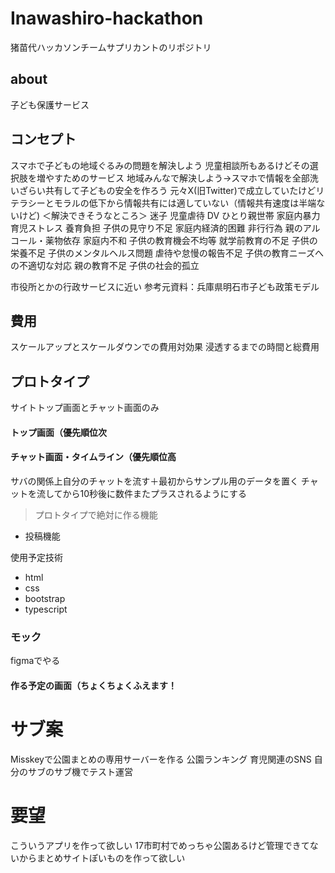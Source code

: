 # Inawashiro-hackathon
猪苗代ハッカソンチームサプリカントのリポジトリ

## about
子ども保護サービス

## コンセプト
スマホで子どもの地域ぐるみの問題を解決しよう
児童相談所もあるけどその選択肢を増やすためのサービス
地域みんなで解決しよう→スマホで情報を全部洗いざらい共有して子どもの安全を作ろう
元々X(旧Twitter)で成立していたけどリテラシーとモラルの低下から情報共有には適していない（情報共有速度は半端ないけど)
＜解決できそうなところ＞
迷子
児童虐待
DV
ひとり親世帯
家庭内暴力
育児ストレス
養育負担
子供の見守り不足
家庭内経済的困難
非行行為
親のアルコール・薬物依存
家庭内不和
子供の教育機会不均等
就学前教育の不足
子供の栄養不足
子供のメンタルヘルス問題
虐待や怠慢の報告不足
子供の教育ニーズへの不適切な対応
親の教育不足
子供の社会的孤立


市役所とかの行政サービスに近い
参考元資料：兵庫県明石市子ども政策モデル


## 費用
スケールアップとスケールダウンでの費用対効果
浸透するまでの時間と総費用

## プロトタイプ
サイトトップ画面とチャット画面のみ

#### トップ画面（優先順位次

#### チャット画面・タイムライン（優先順位高
サバの関係上自分のチャットを流す＋最初からサンプル用のデータを置く
チャットを流してから10秒後に数件またプラスされるようにする
>プロトタイプで絶対に作る機能
- 投稿機能

使用予定技術
- html
- css
- bootstrap
- typescript

### モック
figmaでやる
#### 作る予定の画面（ちょくちょくふえます！

# サブ案
Misskeyで公園まとめの専用サーバーを作る
公園ランキング
育児関連のSNS
自分のサブのサブ機でテスト運営


# 要望
こういうアプリを作って欲しい
17市町村でめっちゃ公園あるけど管理できてないからまとめサイトぽいものを作って欲しい
